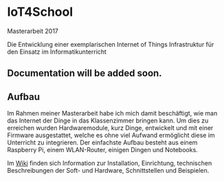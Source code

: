 # IoT4School
Masterarbeit 2017

Die Entwicklung einer exemplarischen Internet of Things Infrastruktur für den Einsatz im Informatikunterricht

## Documentation will be added soon.

## Aufbau
Im Rahmen meiner Masterarbeit habe ich mich damit beschäftigt, wie man das Internet der Dinge in das Klassenzimmer bringen kann. Um dies zu erreichen wurden Hardwaremodule, kurz Dinge, entwickelt und mit einer Firmware ausgestattet, welche es ohne viel Aufwand ermöglicht diese im Unterricht zu integrieren.
Der einfachste Aufbau besteht aus einem Raspberry Pi, einem WLAN-Router, einigen Dingen und Notebooks.

Im [Wiki](https://github.com/esdkrwl/IoT2School/wiki) finden sich Information zur Installation, Einrichtung, technischen Beschreibungen der Soft- und Hardware, Schnittstellen und Beispielen.
